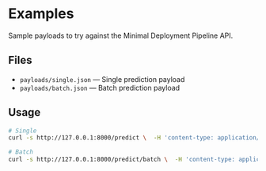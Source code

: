 # Examples

Sample payloads to try against the Minimal Deployment Pipeline API.

## Files
- `payloads/single.json` — Single prediction payload
- `payloads/batch.json` — Batch prediction payload

## Usage
```bash
# Single
curl -s http://127.0.0.1:8000/predict \  -H 'content-type: application/json' \  -d @examples/payloads/single.json | jq .

# Batch
curl -s http://127.0.0.1:8000/predict/batch \  -H 'content-type: application/json' \  -d @examples/payloads/batch.json | jq .
```
